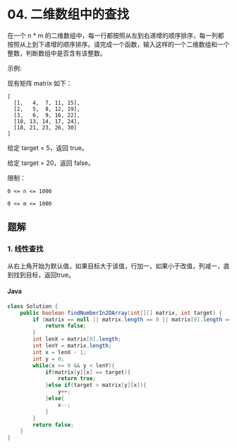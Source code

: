 # 04. 二维数组中的查找
在一个 n * m 的二维数组中，每一行都按照从左到右递增的顺序排序，每一列都按照从上到下递增的顺序排序。请完成一个函数，输入这样的一个二维数组和一个整数，判断数组中是否含有该整数。

示例:

现有矩阵 matrix 如下：

```
[
  [1,   4,  7, 11, 15],
  [2,   5,  8, 12, 19],
  [3,   6,  9, 16, 22],
  [10, 13, 14, 17, 24],
  [18, 21, 23, 26, 30]
]
```


给定 target = 5，返回 true。

给定 target = 20，返回 false。

 

限制：

`0 <= n <= 1000`

`0 <= m <= 1000`

## 题解

### 1. 线性查找

从右上角开始为默认值，如果目标大于该值，行加一，如果小于改值，列减一，直到找到目标，返回true。

#### Java

```java
class Solution {
    public boolean findNumberIn2DArray(int[][] matrix, int target) {
        if (matrix == null || matrix.length == 0 || matrix[0].length == 0) {
            return false;
        }
        int lenX = matrix[0].length; 
        int lenY = matrix.length;
        int x = lenX - 1;
        int y = 0;
        while(x >= 0 && y < lenY){
            if(matrix[y][x] == target){
                return true;
            }else if(target > matrix[y][x]){
                y++;
            }else{
                x--;
            }
        }
        return false;
    }
}
```
